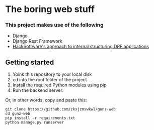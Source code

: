 # The boring web stuff

### This project makes use of the following

* Django
* Django Rest Framework
* [HackSoftware's approach to internal structuring DRF applications](https://www.youtube.com/watch?v=yG3ZdxBb1oo)


## Getting started

1. Yoink this repository to your local disk
2. cd into the root folder of the project
3. Install the required Python modules using pip
4. Run the backend server.

Or, in other words, copy and paste this:

```
git clone https://github.com/zkxjzmswkwl/gunz-web
cd gunz-web
pip install -r requirements.txt
python manage.py runserver
```

